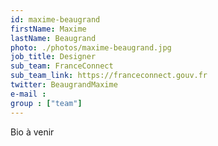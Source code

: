 ```yaml
---
id: maxime-beaugrand
firstName: Maxime
lastName: Beaugrand
photo: ./photos/maxime-beaugrand.jpg
job_title: Designer
sub_team: FranceConnect
sub_team_link: https://franceconnect.gouv.fr
twitter: BeaugrandMaxime
e-mail :
group : ["team"]
---
```


Bio à venir
